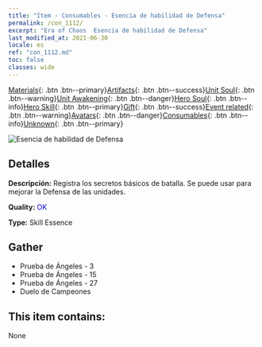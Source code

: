 ```yaml
---
title: "Item - Consumables - Esencia de habilidad de Defensa"
permalink: /con_1112/
excerpt: "Era of Chaos  Esencia de habilidad de Defensa"
last_modified_at: 2021-06-30
locale: es
ref: "con_1112.md"
toc: false
classes: wide
---
```

 [Materials](/ItemsES/){: .btn .btn--primary}[Artifacts](/ItemsES/Artifacts/){: .btn .btn--success}[Unit Soul](/ItemsES/UnitSoul/){: .btn .btn--warning}[Unit Awakening](/ItemsES/UnitAwakening/){: .btn .btn--danger}[Hero Soul](/ItemsES/HeroSoul/){: .btn .btn--info}[Hero Skill](/ItemsES/HeroSkill/){: .btn .btn--primary}[Gift](/ItemsES/Gift/){: .btn .btn--success}[Event related](/ItemsES/Events/){: .btn .btn--warning}[Avatars](/ItemsES/Avatars/){: .btn .btn--danger}[Consumables](/ItemsES/Consumables/){: .btn .btn--info}[Unknown](/ItemsES/Unknown/){: .btn .btn--primary}

 ![Esencia de habilidad de Defensa](/images/t/i_7003.png)

## Detalles
 **Descripción:** Registra los secretos básicos de batalla. Se puede usar para mejorar la Defensa de las unidades.

 **Quality:** <span style="color: #0000CD">OK</span>

 **Type:** Skill Essence

## Gather

*    Prueba de Ángeles - 3 
*    Prueba de Ángeles - 15 
*    Prueba de Ángeles - 27 
*    Duelo de Campeones 

## This item contains:

  None

